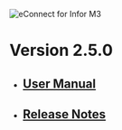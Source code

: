 ![eConnect for Infor M3](../../../../images/banner-econnect-m3.jpg)

# Version 2.5.0

- ## [User Manual](2.5.0/usermanual-gift-card.md)

- ## [Release Notes](2.5.0/release-notes-gift-card.md)
